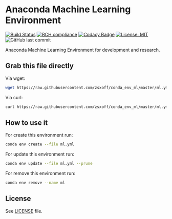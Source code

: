 # Anaconda Machine Learning Environment

[![Build Status](https://travis-ci.org/zsxoff/conda_env_ml.svg?branch=master)](https://travis-ci.org/zsxoff/conda_env_ml)
[![BCH compliance](https://bettercodehub.com/edge/badge/zsxoff/conda_env_ml?branch=master)](https://bettercodehub.com/)
[![Codacy Badge](https://api.codacy.com/project/badge/Grade/bdbb2245a5a64e2fb3c057d237d806fe)](https://www.codacy.com/manual/zsxoff/conda_env_ml?utm_source=github.com&amp;utm_medium=referral&amp;utm_content=zsxoff/conda_env_ml&amp;utm_campaign=Badge_Grade)
[![License: MIT](https://img.shields.io/badge/License-MIT-green.svg)](https://opensource.org/licenses/MIT)
![GitHub last commit](https://img.shields.io/github/last-commit/zsxoff/conda_env_ml)

Anaconda Machine Learning Environment for development and research.

## Grab this file directly

Via wget:

```bash
wget https://raw.githubusercontent.com/zsxoff/conda_env_ml/master/ml.yml
```

Via curl:

```bash
curl https://raw.githubusercontent.com/zsxoff/conda_env_ml/master/ml.yml -o ml.yml
```

## How to use it

For create this environment run:

```bash
conda env create --file ml.yml
```

For update this environment run:

```bash
conda env update --file ml.yml --prune
```

For remove this environment run:

```bash
conda env remove --name ml
```

## License

See [LICENSE](<https://github.com/zsxoff/conda_env_ml/blob/master/LICENSE>) file.
